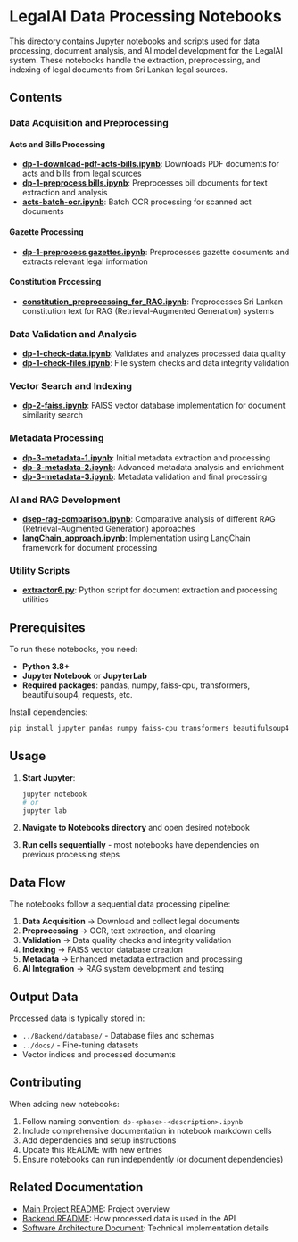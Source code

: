 # LegalAI Data Processing Notebooks

This directory contains Jupyter notebooks and scripts used for data processing, document analysis, and AI model development for the LegalAI system. These notebooks handle the extraction, preprocessing, and indexing of legal documents from Sri Lankan legal sources.

## Contents

### Data Acquisition and Preprocessing

#### Acts and Bills Processing

- **[dp-1-download-pdf-acts-bills.ipynb](dp-1-download-pdf-acts-bills.ipynb)**: Downloads PDF documents for acts and bills from legal sources
- **[dp-1-preprocess bills.ipynb](dp-1-preprocess%20bills.ipynb)**: Preprocesses bill documents for text extraction and analysis
- **[acts-batch-ocr.ipynb](acts-batch-ocr.ipynb)**: Batch OCR processing for scanned act documents

#### Gazette Processing

- **[dp-1-preprocess gazettes.ipynb](dp-1-preprocess%20gazettes.ipynb)**: Preprocesses gazette documents and extracts relevant legal information

#### Constitution Processing

- **[constitution_preprocessing_for_RAG.ipynb](constitution_preprocessing_for_RAG.ipynb)**: Preprocesses Sri Lankan constitution text for RAG (Retrieval-Augmented Generation) systems

### Data Validation and Analysis

- **[dp-1-check-data.ipynb](dp-1-check-data.ipynb)**: Validates and analyzes processed data quality
- **[dp-1-check-files.ipynb](dp-1-check-files.ipynb)**: File system checks and data integrity validation

### Vector Search and Indexing

- **[dp-2-faiss.ipynb](dp-2-faiss.ipynb)**: FAISS vector database implementation for document similarity search

### Metadata Processing

- **[dp-3-metadata-1.ipynb](dp-3-metadata-1.ipynb)**: Initial metadata extraction and processing
- **[dp-3-metadata-2.ipynb](dp-3-metadata-2.ipynb)**: Advanced metadata analysis and enrichment
- **[dp-3-metadata-3.ipynb](dp-3-metadata-3.ipynb)**: Metadata validation and final processing

### AI and RAG Development

- **[dsep-rag-comparison.ipynb](dsep-rag-comparison.ipynb)**: Comparative analysis of different RAG (Retrieval-Augmented Generation) approaches
- **[langChain_approach.ipynb](langChain_approach.ipynb)**: Implementation using LangChain framework for document processing

### Utility Scripts

- **[extractor6.py](extractor6.py)**: Python script for document extraction and processing utilities

## Prerequisites

To run these notebooks, you need:

- **Python 3.8+**
- **Jupyter Notebook** or **JupyterLab**
- **Required packages**: pandas, numpy, faiss-cpu, transformers, beautifulsoup4, requests, etc.

Install dependencies:

```bash
pip install jupyter pandas numpy faiss-cpu transformers beautifulsoup4 requests
```

## Usage

1. **Start Jupyter**:

   ```bash
   jupyter notebook
   # or
   jupyter lab
   ```

2. **Navigate to Notebooks directory** and open desired notebook

3. **Run cells sequentially** - most notebooks have dependencies on previous processing steps

## Data Flow

The notebooks follow a sequential data processing pipeline:

1. **Data Acquisition** → Download and collect legal documents
2. **Preprocessing** → OCR, text extraction, and cleaning
3. **Validation** → Data quality checks and integrity validation
4. **Indexing** → FAISS vector database creation
5. **Metadata** → Enhanced metadata extraction and processing
6. **AI Integration** → RAG system development and testing

## Output Data

Processed data is typically stored in:

- `../Backend/database/` - Database files and schemas
- `../docs/` - Fine-tuning datasets
- Vector indices and processed documents

## Contributing

When adding new notebooks:

1. Follow naming convention: `dp-<phase>-<description>.ipynb`
2. Include comprehensive documentation in notebook markdown cells
3. Add dependencies and setup instructions
4. Update this README with new entries
5. Ensure notebooks can run independently (or document dependencies)

## Related Documentation

- [Main Project README](../README.md): Project overview
- [Backend README](../Backend/README.md): How processed data is used in the API
- [Software Architecture Document](../docs/Software%20Architecture%20Document.pdf): Technical implementation details
